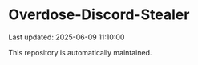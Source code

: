 # Overdose-Discord-Stealer

Last updated: 2025-06-09 11:10:00

This repository is automatically maintained.
